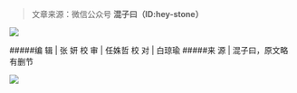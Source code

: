 >文章来源：微信公众号 **混子曰（ID:hey-stone）**

![](https://upload-images.jianshu.io/upload_images/6943526-b8a25d63a28f68e0.jpg?imageMogr2/auto-orient/strip%7CimageView2/2/w/1240)

#####编 辑 | 张  妍   校 审 | 任姝哲  校 对 |  白琼瑜 
#####来  源 |  混子曰，原文略有删节 

![](https://upload-images.jianshu.io/upload_images/6943526-4e59304183bec101.gif?imageMogr2/auto-orient/strip)
